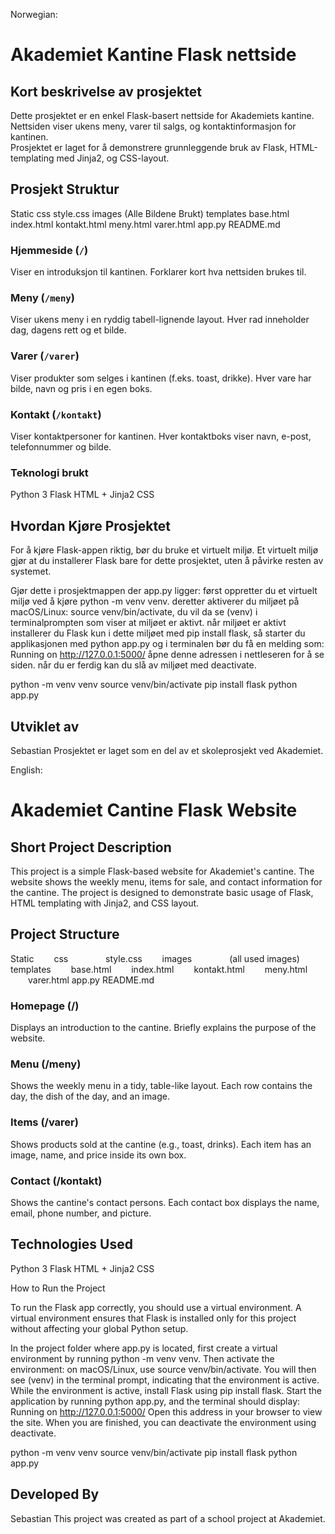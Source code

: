 Norwegian:

# Akademiet Kantine Flask nettside

## Kort beskrivelse av prosjektet

Dette prosjektet er en enkel Flask-basert nettside for Akademiets kantine.  
Nettsiden viser ukens meny, varer til salgs, og kontaktinformasjon for kantinen.  
Prosjektet er laget for å demonstrere grunnleggende bruk av Flask, HTML-templating med Jinja2, og CSS-layout.

## Prosjekt Struktur

Static
    css
        style.css
    images
        (Alle Bildene Brukt)
templates
    base.html
    index.html
    kontakt.html
    meny.html
    varer.html
app.py
README.md
 
### Hjemmeside (`/`)
Viser en introduksjon til kantinen.
Forklarer kort hva nettsiden brukes til.

### Meny (`/meny`)
Viser ukens meny i en ryddig tabell-lignende layout.
Hver rad inneholder dag, dagens rett og et bilde.

### Varer (`/varer`)
Viser produkter som selges i kantinen (f.eks. toast, drikke).
Hver vare har bilde, navn og pris i en egen boks.

### Kontakt (`/kontakt`)
Viser kontaktpersoner for kantinen.
Hver kontaktboks viser navn, e-post, telefonnummer og bilde.

### Teknologi brukt

Python 3
Flask
HTML + Jinja2 
CSS

## Hvordan Kjøre Prosjektet

For å kjøre Flask-appen riktig, bør du bruke et virtuelt miljø.
Et virtuelt miljø gjør at du installerer Flask bare for dette prosjektet, uten å påvirke resten av systemet.

Gjør dette i prosjektmappen der app.py ligger: først oppretter du et virtuelt miljø ved å kjøre python -m venv venv. deretter aktiverer du miljøet på macOS/Linux: source venv/bin/activate, du vil da se (venv) i terminalprompten som viser at miljøet er aktivt. når miljøet er aktivt installerer du Flask kun i dette miljøet med pip install flask, så starter du applikasjonen med python app.py og i terminalen bør du få en melding som: Running on http://127.0.0.1:5000/ åpne denne adressen i nettleseren for å se siden. når du er ferdig kan du slå av miljøet med deactivate.

python -m venv venv
source venv/bin/activate
pip install flask
python app.py

## Utviklet av

Sebastian
Prosjektet er laget som en del av et skoleprosjekt ved Akademiet.

English:

# Akademiet Cantine Flask Website

## Short Project Description

This project is a simple Flask-based website for Akademiet's cantine.
The website shows the weekly menu, items for sale, and contact information for the cantine.
The project is designed to demonstrate basic usage of Flask, HTML templating with Jinja2, and CSS layout.

## Project Structure

Static
  css
    style.css
  images
    (all used images)
templates
  base.html
  index.html
  kontakt.html
  meny.html
  varer.html
app.py
README.md

### Homepage (/)

Displays an introduction to the cantine.
Briefly explains the purpose of the website.
### Menu (/meny)
Shows the weekly menu in a tidy, table-like layout.
Each row contains the day, the dish of the day, and an image.
### Items (/varer)
Shows products sold at the cantine (e.g., toast, drinks).
Each item has an image, name, and price inside its own box.
### Contact (/kontakt)
Shows the cantine's contact persons.
Each contact box displays the name, email, phone number, and picture.

## Technologies Used

Python 3
Flask
HTML + Jinja2
CSS

How to Run the Project

To run the Flask app correctly, you should use a virtual environment.
A virtual environment ensures that Flask is installed only for this project without affecting your global Python setup.

In the project folder where app.py is located, first create a virtual environment by running python -m venv venv. Then activate the environment: on macOS/Linux, use source venv/bin/activate. You will then see (venv) in the terminal prompt, indicating that the environment is active. While the environment is active, install Flask using pip install flask. Start the application by running python app.py, and the terminal should display: Running on http://127.0.0.1:5000/
Open this address in your browser to view the site. When you are finished, you can deactivate the environment using deactivate.

python -m venv venv
source venv/bin/activate
pip install flask
python app.py

## Developed By

Sebastian
This project was created as part of a school project at Akademiet.